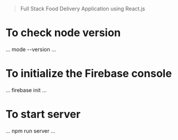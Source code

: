 > Full Stack Food Delivery Application using React.js


# To check node version

...
mode --version
...

# To initialize the Firebase console
...
firebase init
...

# To start server
...
npm run server
...